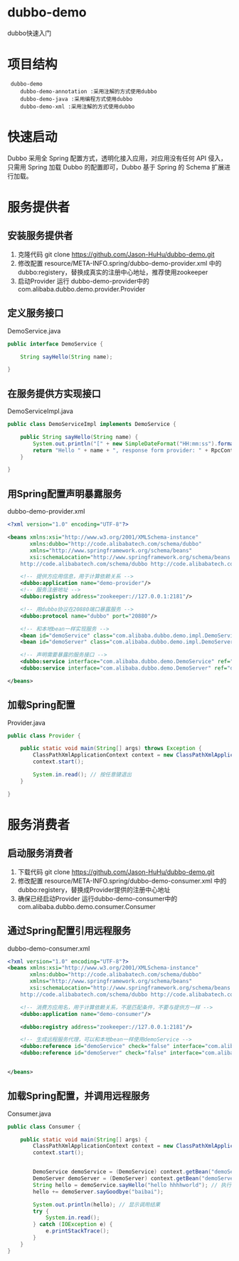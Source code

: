 # dubbo-demo
dubbo快速入门
# 项目结构
```text
 dubbo-demo
    dubbo-demo-annotation :采用注解的方式使用dubbo
    dubbo-demo-java :采用编程方式使用dubbo
    dubbo-demo-xml :采用注解的方式使用dubbo

```
# 快速启动
Dubbo 采用全 Spring 配置方式，透明化接入应用，对应用没有任何 API 侵入，只需用 Spring 加载 Dubbo 的配置即可，Dubbo 基于 Spring 的 Schema 扩展进行加载。
# 服务提供者
## 安装服务提供者
1. 克隆代码 git clone https://github.com/Jason-HuHu/dubbo-demo.git
2. 修改配置 resource/META-INFO.spring/dubbo-demo-provider.xml 中的dubbo:registery，替换成真实的注册中心地址，推荐使用zookeeper
3. 启动Provider 运行 dubbo-demo-provider中的com.alibaba.dubbo.demo.provider.Provider
## 定义服务接口
DemoService.java
```java
public interface DemoService {

    String sayHello(String name);

}
```
## 在服务提供方实现接口
DemoServiceImpl.java
```java
public class DemoServiceImpl implements DemoService {

    public String sayHello(String name) {
        System.out.println("[" + new SimpleDateFormat("HH:mm:ss").format(new Date()) + "] Hello " + name + ", request from consumer: " + RpcContext.getContext().getRemoteAddress());
        return "Hello " + name + ", response form provider: " + RpcContext.getContext().getLocalAddress();
    }

}
```
## 用Spring配置声明暴露服务

dubbo-demo-provider.xml
```xml
<?xml version="1.0" encoding="UTF-8"?>

<beans xmlns:xsi="http://www.w3.org/2001/XMLSchema-instance"
       xmlns:dubbo="http://code.alibabatech.com/schema/dubbo"
       xmlns="http://www.springframework.org/schema/beans"
       xsi:schemaLocation="http://www.springframework.org/schema/beans http://www.springframework.org/schema/beans/spring-beans-2.5.xsd
	http://code.alibabatech.com/schema/dubbo http://code.alibabatech.com/schema/dubbo/dubbo.xsd">

    <!-- 提供方应用信息，用于计算依赖关系 -->
    <dubbo:application name="demo-provider"/>
    <!-- 服务注册地址 -->
    <dubbo:registry address="zookeeper://127.0.0.1:2181"/>

    <!-- 用dubbo协议在20880端口暴露服务 -->
    <dubbo:protocol name="dubbo" port="20880"/>

    <!-- 和本地bean一样实现服务 -->
    <bean id="demoService" class="com.alibaba.dubbo.demo.impl.DemoServiceImpl"/>
    <bean id="demoServer" class="com.alibaba.dubbo.demo.impl.DemoServerImpl"/>

    <!-- 声明需要暴露的服务接口 -->
    <dubbo:service interface="com.alibaba.dubbo.demo.DemoService" ref="demoService"/>
    <dubbo:service interface="com.alibaba.dubbo.demo.DemoServer" ref="demoServer"/>

</beans>
```
## 加载Spring配置
Provider.java
```java
public class Provider {

    public static void main(String[] args) throws Exception {
        ClassPathXmlApplicationContext context = new ClassPathXmlApplicationContext(new String[]{"META-INF/spring/dubbo-demo-provider.xml"});
        context.start();

        System.in.read(); // 按任意键退出
    }

}
```
# 服务消费者
## 启动服务消费者
1. 下载代码 git clone https://github.com/Jason-HuHu/dubbo-demo.git
2. 修改配置 resource/META-INFO.spring/dubbo-demo-consumer.xml 中的 dubbo:registery，替换成Provider提供的注册中心地址
3. 确保已经启动Provider 运行dubbo-demo-consumer中的com.alibaba.dubbo.demo.consumer.Consumer
## 通过Spring配置引用远程服务
dubbo-demo-consumer.xml
```xml
<?xml version="1.0" encoding="UTF-8"?>
<beans xmlns:xsi="http://www.w3.org/2001/XMLSchema-instance"
       xmlns:dubbo="http://code.alibabatech.com/schema/dubbo"
       xmlns="http://www.springframework.org/schema/beans"
       xsi:schemaLocation="http://www.springframework.org/schema/beans http://www.springframework.org/schema/beans/spring-beans-2.5.xsd
	http://code.alibabatech.com/schema/dubbo http://code.alibabatech.com/schema/dubbo/dubbo.xsd">

    <!-- 消费方应用名，用于计算依赖关系，不是匹配条件，不要与提供方一样 -->
    <dubbo:application name="demo-consumer"/>

    <dubbo:registry address="zookeeper://127.0.0.1:2181"/>

    <!-- 生成远程服务代理，可以和本地bean一样使用demoService -->
    <dubbo:reference id="demoService" check="false" interface="com.alibaba.dubbo.demo.DemoService"/>
    <dubbo:reference id="demoServer" check="false" interface="com.alibaba.dubbo.demo.DemoServer"/>


</beans>
```
## 加载Spring配置，并调用远程服务
Consumer.java
```java
public class Consumer {

    public static void main(String[] args) {
        ClassPathXmlApplicationContext context = new ClassPathXmlApplicationContext(new String[]{"META-INF/spring/dubbo-demo-consumer.xml"});
        context.start();


        DemoService demoService = (DemoService) context.getBean("demoService"); // 获取远程服务代理
        DemoServer demoServer = (DemoServer) context.getBean("demoServer");
        String hello = demoService.sayHello("hello hhhhworld"); // 执行远程方法
        hello += demoServer.sayGoodbye("baibai");

        System.out.println(hello); // 显示调用结果
        try {
            System.in.read();
        } catch (IOException e) {
            e.printStackTrace();
        }
    }
}
```